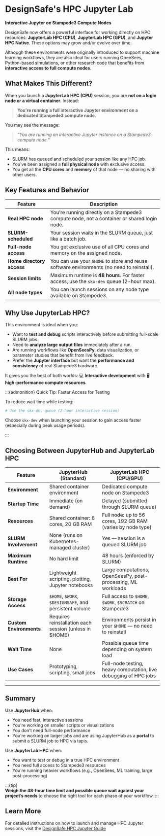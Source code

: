 # DesignSafe's HPC Jupyter Lab
**Interactive Jupyter on Stampede3 Compute Nodes**

DesignSafe now offers a powerful interface for working directly on HPC resources:
**JupyterLab HPC (CPU)**, **JupyterLab HPC (GPU)**, and **Jupyter HPC Native**. These options may grow and/or evolve over time.

Although these environments were originally introduced to support machine learning workflows, they are also ideal for users running OpenSees, Python-based simulations, or other research code that benefits from **interactive access to full compute nodes**.


## What Makes This Different?

When you launch a **JupyterLab HPC (CPU)** session, you are **not on a login node or a virtual container**. Instead:

> **You're running a full interactive Jupyter environment on a dedicated Stampede3 compute node.**

You may see the message:

> *“You are running an interactive Jupyter instance on a Stampede3 compute node.”*

This means:

* SLURM has queued and scheduled your session like any HPC job.
* You’ve been assigned a **full physical node** with exclusive access.
* You get all the **CPU cores** and **memory** of that node — no sharing with other users.



## Key Features and Behavior

| Feature                   | Description                                                                                |
| ------------------------- | ------------------------------------------------------------------------------------------ |
| **Real HPC node**         | You’re running directly on a Stampede3 compute node, not a container or shared login node. |
| **SLURM-scheduled**       | Your session waits in the SLURM queue, just like a batch job.                              |
| **Full-node access**      | You get exclusive use of all CPU cores and memory on the assigned node.                    |
| **Home directory access** | You can use your `$HOME` to store and reuse software environments (no need to reinstall).  |
| **Session limits**        | Maximum runtime is **48 hours**. For faster access, use the `skx-dev` queue (2-hour max).  |
| **All node types**        | You can launch sessions on any node type available on Stampede3.                           |



## Why Use JupyterLab HPC?

This environment is ideal when you:

* Want to **test and debug** scripts interactively before submitting full-scale SLURM jobs.
* Need to **analyze large output files** immediately after a run.
* Are running workflows like **OpenSeesPy**, data visualization, or parameter studies that benefit from live feedback.
* Prefer the **Jupyter interface** but want the **performance and consistency** of real Stampede3 hardware.

It gives you the best of both worlds:
💻 **Interactive development** with 🖥️ **high-performance compute resources**.



:::{admonition} Quick Tip: Faster Access for Testing

To reduce wait time while testing:

```bash
# Use the skx-dev queue (2-hour interactive session)
```

Choose `skx-dev` when launching your session to gain access faster (especially during peak usage periods).

:::


## Choosing Between JupyterHub and JupyterLab HPC

| Feature                 | **JupyterHub (Standard)**                               | **JupyterLab HPC (CPU/GPU)**                                     |
| ----------------------- | ------------------------------------------------------- | ---------------------------------------------------------------- |
| **Environment**         | Shared container environment                            | Dedicated compute node on Stampede3                              |
| **Startup Time**        | Immediate (on demand)                                   | Delayed (submitted through SLURM queue)                          |
| **Resources**           | Shared container: 8 cores, 20 GB RAM                    | Full node: up to 56 cores, 192 GB RAM (varies by node type)      |
| **SLURM Involvement**   | None (runs on Kubernetes-managed cluster)               | Yes — session is a queued SLURM job                              |
| **Maximum Runtime**     | No hard limit                                           | 48 hours (enforced by SLURM)                                     |
| **Best For**            | Lightweight scripting, plotting, Jupyter notebooks      | Large computations, OpenSeesPy, post-processing, ML workloads    |
| **Storage Access**      | `$HOME`, `$WORK`, `$DESIGNSAFE`, and persistent volume  | Full access to `$HOME`, `$WORK`, `$SCRATCH` on Stampede3         |
| **Custom Environments** | Requires reinstallation each session (unless in \$HOME) | Environments persist in your `$HOME` — no need to reinstall      |
| **Wait Time**           | None                                                    | Possible queue time depending on system load                     |
| **Use Cases**           | Prototyping, scripting, small jobs                      | Full-node testing, heavy computation, live debugging of HPC jobs |

---

## Summary

Use **JupyterHub** when:

* You need fast, interactive sessions
* You're working on smaller scripts or visualizations
* You don't need full-node performance
* You're working on larger jobs and are using JupyterHub as a **portal** to submit a SLURM job to HPC via tapis.

Use **JupyterLab HPC** when:

* You want to test or debug in a true HPC environment
* You need full access to Stampede3 resources
* You're running heavier workflows (e.g., OpenSees, ML training, large post-processing)

:::{tip}  
**Weigh the 48-hour time limit and possible queue wait against your project’s needs** to choose the right tool for each phase of your workflow.
:::


## Learn More

For detailed instructions on how to launch and manage HPC Jupyter sessions, visit the
[DesignSafe HPC Jupyter Guide](https://www.designsafe-ci.org/user-guide/tools/jupyterhub/#designsafe-hpc-jupyter-guide)

